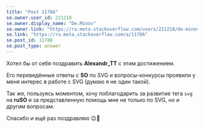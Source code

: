 ```yaml
---
title: "Post 11786"
se.owner.user_id: 221218
se.owner.display_name: "De.Minov"
se.owner.link: "https://ru.meta.stackoverflow.com/users/221218/de-minov"
se.link: "https://ru.meta.stackoverflow.com/a/11786"
se.post_id: 11786
se.post_type: answer
---
```

<p>Хотел бы от себя поздравить <strong>Alexandr_TT</strong> с этим достижением.</p>
<p>Его переведённые ответы с <strong>SO</strong> по SVG и вопросы-конкурсы проявили у меня интерес в работе с SVG (думаю я не один такой).</p>
<p>Так же, пользуясь моментом, хочу поблагодарить за развитие тега <code>svg</code> на <strong>ruSO</strong> и за представленную помощь мне не только по SVG, но и другим вопросам.</p>
<p>Спасибо и ещё раз поздравляю 😉🥳</p>
